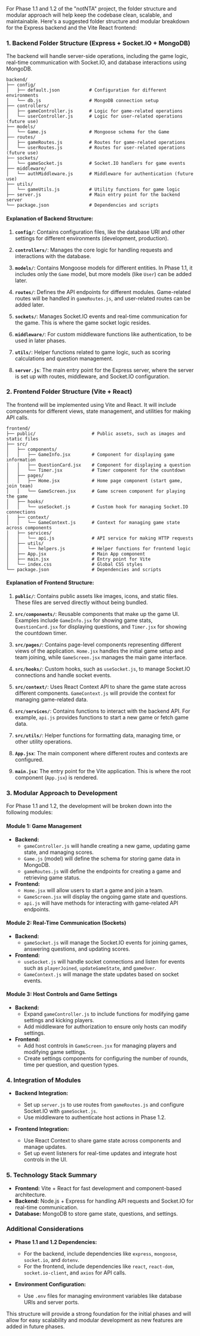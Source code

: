 For Phase 1.1 and 1.2 of the "notNTA" project, the folder structure and modular approach will help keep the codebase clean, scalable, and maintainable. Here's a suggested folder structure and modular breakdown for the Express backend and the Vite React frontend:

### **1. Backend Folder Structure (Express + Socket.IO + MongoDB)**

The backend will handle server-side operations, including the game logic, real-time communication with Socket.IO, and database interactions using MongoDB.

```
backend/
├── config/
│   ├── default.json           # Configuration for different environments
│   └── db.js                  # MongoDB connection setup
├── controllers/
│   ├── gameController.js      # Logic for game-related operations
│   └── userController.js      # Logic for user-related operations (future use)
├── models/
│   └── Game.js                # Mongoose schema for the Game
├── routes/
│   ├── gameRoutes.js          # Routes for game-related operations
│   └── userRoutes.js          # Routes for user-related operations (future use)
├── sockets/
│   └── gameSocket.js          # Socket.IO handlers for game events
├── middleware/
│   └── authMiddleware.js      # Middleware for authentication (future use)
├── utils/
│   └── gameUtils.js           # Utility functions for game logic
├── server.js                  # Main entry point for the backend server
└── package.json               # Dependencies and scripts
```

#### **Explanation of Backend Structure:**

1. **`config/`**: Contains configuration files, like the database URI and other settings for different environments (development, production).

2. **`controllers/`**: Manages the core logic for handling requests and interactions with the database.

3. **`models/`**: Contains Mongoose models for different entities. In Phase 1.1, it includes only the `Game` model, but more models (like `User`) can be added later.

4. **`routes/`**: Defines the API endpoints for different modules. Game-related routes will be handled in `gameRoutes.js`, and user-related routes can be added later.

5. **`sockets/`**: Manages Socket.IO events and real-time communication for the game. This is where the game socket logic resides.

6. **`middleware/`**: For custom middleware functions like authentication, to be used in later phases.

7. **`utils/`**: Helper functions related to game logic, such as scoring calculations and question management.

8. **`server.js`**: The main entry point for the Express server, where the server is set up with routes, middleware, and Socket.IO configuration.

### **2. Frontend Folder Structure (Vite + React)**

The frontend will be implemented using Vite and React. It will include components for different views, state management, and utilities for making API calls.

```
frontend/
├── public/                     # Public assets, such as images and static files
├── src/
│   ├── components/
│   │   ├── GameInfo.jsx        # Component for displaying game information
│   │   ├── QuestionCard.jsx    # Component for displaying a question
│   │   └── Timer.jsx           # Timer component for the countdown
│   ├── pages/
│   │   ├── Home.jsx            # Home page component (start game, join team)
│   │   └── GameScreen.jsx      # Game screen component for playing the game
│   ├── hooks/
│   │   └── useSocket.js        # Custom hook for managing Socket.IO connections
│   ├── context/
│   │   └── GameContext.js      # Context for managing game state across components
│   ├── services/
│   │   └── api.js              # API service for making HTTP requests
│   ├── utils/
│   │   └── helpers.js          # Helper functions for frontend logic
│   ├── App.jsx                 # Main App component
│   ├── main.jsx                # Entry point for Vite
│   └── index.css               # Global CSS styles
└── package.json                # Dependencies and scripts
```

#### **Explanation of Frontend Structure:**

1. **`public/`**: Contains public assets like images, icons, and static files. These files are served directly without being bundled.

2. **`src/components/`**: Reusable components that make up the game UI. Examples include `GameInfo.jsx` for showing game stats, `QuestionCard.jsx` for displaying questions, and `Timer.jsx` for showing the countdown timer.

3. **`src/pages/`**: Contains page-level components representing different views of the application. `Home.jsx` handles the initial game setup and team joining, while `GameScreen.jsx` manages the main game interface.

4. **`src/hooks/`**: Custom hooks, such as `useSocket.js`, to manage Socket.IO connections and handle socket events.

5. **`src/context/`**: Uses React Context API to share the game state across different components. `GameContext.js` will provide the context for managing game-related data.

6. **`src/services/`**: Contains functions to interact with the backend API. For example, `api.js` provides functions to start a new game or fetch game data.

7. **`src/utils/`**: Helper functions for formatting data, managing time, or other utility operations.

8. **`App.jsx`**: The main component where different routes and contexts are configured.

9. **`main.jsx`**: The entry point for the Vite application. This is where the root component (`App.jsx`) is rendered.

### **3. Modular Approach to Development**

For Phase 1.1 and 1.2, the development will be broken down into the following modules:

#### **Module 1: Game Management**

- **Backend:**
  - `gameController.js` will handle creating a new game, updating game state, and managing scores.
  - `Game.js` (model) will define the schema for storing game data in MongoDB.
  - `gameRoutes.js` will define the endpoints for creating a game and retrieving game status.
- **Frontend:**
  - `Home.jsx` will allow users to start a game and join a team.
  - `GameScreen.jsx` will display the ongoing game state and questions.
  - `api.js` will have methods for interacting with game-related API endpoints.

#### **Module 2: Real-Time Communication (Sockets)**

- **Backend:**
  - `gameSocket.js` will manage the Socket.IO events for joining games, answering questions, and updating scores.
- **Frontend:**
  - `useSocket.js` will handle socket connections and listen for events such as `playerJoined`, `updateGameState`, and `gameOver`.
  - `GameContext.js` will manage the state updates based on socket events.

#### **Module 3: Host Controls and Game Settings**

- **Backend:**
  - Expand `gameController.js` to include functions for modifying game settings and kicking players.
  - Add middleware for authorization to ensure only hosts can modify settings.
- **Frontend:**
  - Add host controls in `GameScreen.jsx` for managing players and modifying game settings.
  - Create settings components for configuring the number of rounds, time per question, and question types.

### **4. Integration of Modules**

- **Backend Integration:**
  - Set up `server.js` to use routes from `gameRoutes.js` and configure Socket.IO with `gameSocket.js`.
  - Use middleware to authenticate host actions in Phase 1.2.

- **Frontend Integration:**
  - Use React Context to share game state across components and manage updates.
  - Set up event listeners for real-time updates and integrate host controls in the UI.

### **5. Technology Stack Summary**

- **Frontend:** Vite + React for fast development and component-based architecture.
- **Backend:** Node.js + Express for handling API requests and Socket.IO for real-time communication.
- **Database:** MongoDB to store game state, questions, and settings.

### **Additional Considerations**

- **Phase 1.1 and 1.2 Dependencies:**
  - For the backend, include dependencies like `express`, `mongoose`, `socket.io`, and `dotenv`.
  - For the frontend, include dependencies like `react`, `react-dom`, `socket.io-client`, and `axios` for API calls.
  
- **Environment Configuration:**
  - Use `.env` files for managing environment variables like database URIs and server ports.

This structure will provide a strong foundation for the initial phases and will allow for easy scalability and modular development as new features are added in future phases.